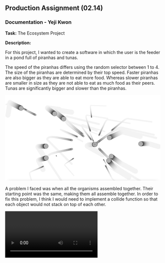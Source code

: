 ## Production Assignment (02.14) #

### Documentation - Yeji Kwon #

<b>Task:</b>
The Ecosystem Project

<b>Description:</b>
<p>For this project, I wanted to create a software in which the user is the feeder in a pond full of piranhas and tunas. </p>
<p>The speed of the piranhas differs using the random selector between 1 to 4. The size of the piranhas are determined by their top speed. Faster piranhas are also bigger as they are able to eat more food. 
Whereas slower piranhas are smaller in size as they are not able to eat as much food as their peers. Tunas are significantly bigger and slower than the piranhas. </p>

![alt text](https://github.com/yk1932/RobotaPsyche/blob/main/February14/Screen%20Shot%202022-02-13%20at%2011.14.31%20PM.png)

<p>A problem I faced was when all the organisms assembled together. Their starting point was the same, making them all assemble together. In order to fix this problem, 
I think I would need to implement a collide function so that each object would not stack on top of each other.</p>

![alt text](https://github.com/yk1932/RobotaPsyche/blob/main/February14/Robota%20Psyche%20Production%20Assignment.mov)


